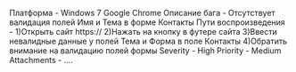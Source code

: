 Платформа - Windows 7 Google Chrome
Описание бага - Отсутствует валидация полей Имя и Тема в форме Контакты
Пути воспроизведения - 
        1)Открыть сайт https://
        2)Нажать на кнопку в футере сайта
        3)Ввести невалидные данные у полей Тема и Форма в поле Контакты
        4)Обратить внимание на валидацию полей формы
Severity - High
Priority - Medium
Attachments - ....